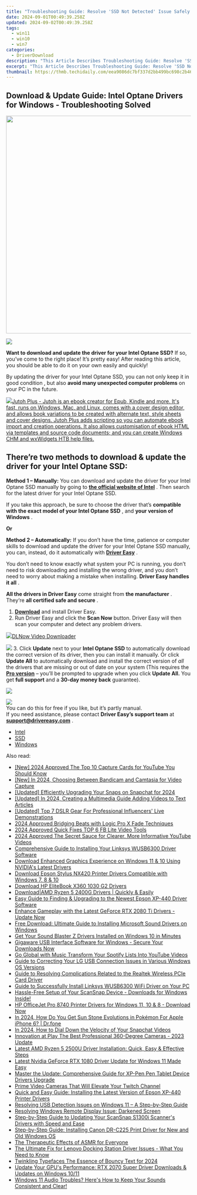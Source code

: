 ```yaml
---
title: "Troubleshooting Guide: Resolve 'SSD Not Detected' Issue Safely Without Losing Data"
date: 2024-09-01T00:49:39.258Z
updated: 2024-09-02T00:49:39.258Z
tags:
  - win11
  - win10
  - win7
categories:
  - DriverDownload
description: "This Article Describes Troubleshooting Guide: Resolve 'SSD Not Detected' Issue Safely Without Losing Data"
excerpt: "This Article Describes Troubleshooting Guide: Resolve 'SSD Not Detected' Issue Safely Without Losing Data"
thumbnail: https://thmb.techidaily.com/eea9086dc7bf337d2bb499bc698c2b462f09146348f5ebcda0ff8ce585d15359.jpg
---
```


## Download & Update Guide: Intel Optane Drivers for Windows - Troubleshooting Solved

<!-- affiliate ads begin -->
<a href="https://mushroom-supplies.sjv.io/c/5597632/1692242/18134" target="_top" id="1692242"><img src="//a.impactradius-go.com/display-ad/18134-1692242" border="0" alt="" width="834" height="592"/></a><img height="0" width="0" src="https://imp.pxf.io/i/5597632/1692242/18134" style="position:absolute;visibility:hidden;" border="0" />
<!-- affiliate ads end -->
![](https://images.drivereasy.com/wp-content/uploads/2018/12/snap000142.png)

 **Want to download and update the driver for your Intel Optane SSD?** If so, you’ve come to the right place! It’s pretty easy! After reading this article, you should be able to do it on your own easily and quickly!

 By updating the driver for your Intel Optane SSD, you can not only keep it in good condition , but also   **avoid many unexpected computer problems**  on your PC in the future.

<!-- affiliate ads begin -->
<a href="https://secure.2checkout.com/order/checkout.php?PRODS=4699091&QTY=1&AFFILIATE=108875&CART=1"><img src="https://secure.avangate.com/images/merchant/bccefcc1b1eee9eca3ae4f5c1a281482/products/1_jutoh-logo-1200x1600.jpg" border="0">Jutoh Plus -  Jutoh is an ebook creator for Epub, Kindle and more. It's fast, runs on Windows, Mac, and Linux, comes with a cover design editor, and allows book variations to be created with alternate text, style sheets and cover designs. Jutoh Plus adds scripting so you can automate ebook import and creation operations. It also allows customisation of ebook HTML via templates and source code documents; and you can create Windows CHM and wxWidgets HTB help files. </a>
<!-- affiliate ads end -->
## **There’re two methods to download & update the driver for your Intel Optane SSD:**

**Method 1 – Manually:**  You can download and update the driver for your Intel Optane SSD manually by going to **[the official website of Intel](https://www.intel.com/content/www/us/en/homepage.html)**  . Then search for the latest driver for your Intel Optane SSD.

 If you take this approach, be sure to choose the driver that’s **compatible with the exact model of your Intel Optane SSD** , and **your version of Windows** .

**Or**

**Method 2 – Automatically:**   If you don’t have the time, patience or computer skills to download and update the driver for your Intel Optane SSD manually, you can, instead, do it automatically with **[Driver Easy](https://tools.techidaily.com/drivereasy/download/)**  .

 You don’t need to know exactly what system your PC is running, you don’t need to risk downloading and installing the wrong driver, and you don’t need to worry about making a mistake when installing. **Driver Easy handles it all** .

**All the drivers in Driver Easy** come straight from **the manufacturer** . They‘re **all certified safe and secure** .

1. **[Download](https://tools.techidaily.com/drivereasy/download/)**  and install Driver Easy.
2. Run Driver Easy and click the **Scan Now**  button. Driver Easy will then scan your computer and detect any problem drivers.  
<!-- affiliate ads begin -->
<a href="https://secure.2checkout.com/order/checkout.php?PRODS=4712430&QTY=1&AFFILIATE=108875&CART=1"><img src="https://secure.avangate.com/images/merchant/c404a5adbf90e09631678b13b05d9d7a/products/dlnow_256.png" border="0">DLNow Video Downloader</a>
<!-- affiliate ads end -->
![](https://images.drivereasy.com/wp-content/uploads/2018/12/snap000027-2.png)
3. Click **Update**  next to your **Intel Optane SSD** to automatically download the correct version of its driver, then you can install it manually. Or click **Update All**  to automatically download and install the correct version of _all_  the drivers that are missing or out of date on your system (This requires the **[Pro version](https://tools.techidaily.com/drivereasy/download/)**  – you’ll be prompted to upgrade when you click **Update All.** You get **full support**  and a **30-day money back**  guarantee).  
<!-- affiliate ads begin -->
<a href="https://store.advancedwebranking.com/order/checkout.php?PRODS=4715051&QTY=1&AFFILIATE=108875&CART=1"><img src="https://secure.avangate.com/images/merchant/14edc6ebfdae2e23bbed83d67f50e983/products/33_awr%20logo.png" border="0"></a>
<!-- affiliate ads end -->
![](https://images.drivereasy.com/wp-content/uploads/2018/12/snap000143.png)  
 You can do this for free if you like, but it’s partly manual.  
 If you need assistance, please contact **Driver Easy’s support team** at [**support@drivereasy.com**](https://tools.techidaily.com/drivereasy/download/) .

* [Intel](https://tools.techidaily.com/drivereasy/download/)
* [SSD](https://tools.techidaily.com/drivereasy/download/)
* [Windows](https://tools.techidaily.com/drivereasy/download/)

<ins class="adsbygoogle"
     style="display:block"
     data-ad-format="autorelaxed"
     data-ad-client="ca-pub-7571918770474297"
     data-ad-slot="1223367746"></ins>



<ins class="adsbygoogle"
     style="display:block"
     data-ad-client="ca-pub-7571918770474297"
     data-ad-slot="8358498916"
     data-ad-format="auto"
     data-full-width-responsive="true"></ins>

<span class="atpl-alsoreadstyle">Also read:</span>
<div><ul>
<li><a href="https://youtube-data.techidaily.com/024-approved-the-top-10-capture-cards-for-youtube-you-should-know/"><u>[New] 2024 Approved  The Top 10 Capture Cards for YouTube You Should Know</u></a></li>
<li><a href="https://screen-sharing-recording.techidaily.com/new-in-2024-choosing-between-bandicam-and-camtasia-for-video-capture/"><u>[New] In 2024, Choosing Between Bandicam and Camtasia for Video Capture</u></a></li>
<li><a href="https://snapchat-videos.techidaily.com/updated-efficiently-upgrading-your-snaps-on-snapchat-for-2024/"><u>[Updated] Efficiently Upgrading Your Snaps on Snapchat for 2024</u></a></li>
<li><a href="https://facebook-video-share.techidaily.com/updated-in-2024-creating-a-multimedia-guide-adding-videos-to-text-articles/"><u>[Updated] In 2024, Creating a Multimedia Guide  Adding Videos to Text Articles</u></a></li>
<li><a href="https://facebook-video-share.techidaily.com/updated-top-7-dslr-gear-for-professional-influencers-live-demonstrations/"><u>[Updated] Top 7 DSLR Gear For Professional Influencers' Live Demonstrations</u></a></li>
<li><a href="https://extra-hints.techidaily.com/2024-approved-bridging-beats-with-logic-pro-x-fade-techniques/"><u>2024 Approved  Bridging Beats with Logic Pro X Fade Techniques</u></a></li>
<li><a href="https://facebook-video-recording.techidaily.com/2024-approved-quick-fixes-top-6-fb-lite-video-tools/"><u>2024 Approved  Quick Fixes  TOP 6 FB Lite Video Tools</u></a></li>
<li><a href="https://some-skills.techidaily.com/2024-approved-the-secret-sauce-for-clearer-more-informative-youtube-videos/"><u>2024 Approved  The Secret Sauce for Clearer, More Informative YouTube Videos</u></a></li>
<li><a href="https://driver-download.techidaily.com/comprehensive-guide-to-installing-your-linksys-wusb6300-driver-software/"><u>Comprehensive Guide to Installing Your Linksys WUSB6300 Driver Software</u></a></li>
<li><a href="https://driver-download.techidaily.com/download-enhanced-graphics-experience-on-windows-11-and-10-using-nvidias-latest-drivers/"><u>Download Enhanced Graphics Experience on Windows 11 & 10 Using NVIDIA's Latest Drivers</u></a></li>
<li><a href="https://driver-download.techidaily.com/download-epson-stylus-nx420-printer-drivers-compatible-with-windows-7-8-and-10/"><u>Download Epson Stylus NX420 Printer Drivers Compatible with Windows 7, 8 & 10</u></a></li>
<li><a href="https://driver-download.techidaily.com/download-hp-elitebook-x360-1030-g2-drivers/"><u>Download HP EliteBook X360 1030 G2 Drivers</u></a></li>
<li><a href="https://driver-download.techidaily.com/downloadamd-ryzen-5-2400g-drivers-quickly-and-easily/"><u>Download|AMD Ryzen 5 2400G Drivers | Quickly & Easily</u></a></li>
<li><a href="https://driver-download.techidaily.com/easy-guide-to-finding-and-upgrading-to-the-newest-epson-xp-440-driver-software/"><u>Easy Guide to Finding & Upgrading to the Newest Epson XP-440 Driver Software</u></a></li>
<li><a href="https://driver-download.techidaily.com/enhance-gameplay-with-the-latest-geforce-rtx-2080-ti-drivers-update-now/"><u>Enhance Gameplay with the Latest GeForce RTX 2080 Ti Drivers - Update Now</u></a></li>
<li><a href="https://driver-download.techidaily.com/free-download-ultimate-guide-to-installing-microsoft-sound-drivers-on-windows/"><u>Free Download: Ultimate Guide to Installing Microsoft Sound Drivers on Windows</u></a></li>
<li><a href="https://driver-download.techidaily.com/1722972632680-get-your-sound-blaster-z-drivers-installed-on-windows-10-in-minutes/"><u>Get Your Sound Blaster Z Drivers Installed on Windows 10 in Minutes</u></a></li>
<li><a href="https://driver-download.techidaily.com/gigaware-usb-interface-software-for-windows-secure-your-downloads-now/"><u>Gigaware USB Interface Software for Windows - Secure Your Downloads Now</u></a></li>
<li><a href="https://youtube-data.techidaily.com/obal-with-music-transform-your-spotify-lists-into-youtube-videos/"><u>Go Global with Music  Transform Your Spotify Lists Into YouTube Videos</u></a></li>
<li><a href="https://driver-download.techidaily.com/guide-to-correcting-your-lg-usb-connection-issues-in-various-windows-os-versions/"><u>Guide to Correcting Your LG USB Connection Issues in Various Windows OS Versions</u></a></li>
<li><a href="https://driver-download.techidaily.com/guide-to-resolving-complications-related-to-the-realtek-wireless-pcie-card-driver/"><u>Guide to Resolving Complications Related to the Realtek Wireless PCIe Card Driver</u></a></li>
<li><a href="https://driver-download.techidaily.com/guide-to-successfully-install-linksys-wusb6300-wifi-driver-on-your-pc/"><u>Guide to Successfully Install Linksys WUSB6300 WiFi Driver on Your PC</u></a></li>
<li><a href="https://driver-download.techidaily.com/hassle-free-setup-of-your-scansnap-device-downloads-for-windows-inside/"><u>Hassle-Free Setup of Your ScanSnap Device - Downloads for Windows Inside!</u></a></li>
<li><a href="https://driver-download.techidaily.com/hp-officejet-pro-8740-printer-drivers-for-windows-11-10-and-8-download-now/"><u>HP OfficeJet Pro 8740 Printer Drivers for Windows 11, 10 & 8 - Download Now</u></a></li>
<li><a href="https://ios-pokemon-go.techidaily.com/in-2024-how-do-you-get-sun-stone-evolutions-in-pokemon-for-apple-iphone-6-drfone-by-drfone-virtual-ios/"><u>In 2024, How Do You Get Sun Stone Evolutions in Pokémon For Apple iPhone 6? | Dr.fone</u></a></li>
<li><a href="https://snapchat-videos.techidaily.com/in-2024-how-to-dial-down-the-velocity-of-your-snapchat-videos/"><u>In 2024, How to Dial Down the Velocity of Your Snapchat Videos</u></a></li>
<li><a href="https://extra-information.techidaily.com/innovation-at-play-the-best-professional-360-degree-cameras-2023-update/"><u>Innovation at Play  The Best Professional 360-Degree Cameras - 2023 Update</u></a></li>
<li><a href="https://driver-download.techidaily.com/latest-amd-ryzen-5-2500u-driver-installation-quick-easy-and-effective-steps/"><u>Latest AMD Ryzen 5 2500U Driver Installation: Quick, Easy & Effective Steps</u></a></li>
<li><a href="https://driver-download.techidaily.com/latest-nvidia-geforce-rtx-1080-driver-update-for-windows-11-made-easy/"><u>Latest Nvidia GeForce RTX 1080 Driver Update for Windows 11 Made Easy</u></a></li>
<li><a href="https://hardware-help.techidaily.com/master-the-update-comprehensive-guide-for-xp-pen-pen-tablet-device-drivers-upgrade/"><u>Master the Update: Comprehensive Guide for XP-Pen Pen Tablet Device Drivers Upgrade</u></a></li>
<li><a href="https://video-screen-grab.techidaily.com/prime-video-cameras-that-will-elevate-your-twitch-channel/"><u>Prime Video Cameras That Will Elevate Your Twitch Channel</u></a></li>
<li><a href="https://driver-download.techidaily.com/quick-and-easy-guide-installing-the-latest-version-of-epson-xp-440-printer-drivers/"><u>Quick and Easy Guide: Installing the Latest Version of Epson XP-440 Printer Drivers</u></a></li>
<li><a href="https://driver-download.techidaily.com/resolving-usb-detection-issues-on-windows-11-a-step-by-step-guide/"><u>Resolving USB Detection Issues on Windows 11 – A Step-by-Step Guide</u></a></li>
<li><a href="https://win11.techidaily.com/resolving-windows-remote-display-issue-darkened-screen/"><u>Resolving Windows Remote Display Issue: Darkened Screen</u></a></li>
<li><a href="https://driver-download.techidaily.com/step-by-step-guide-to-updating-your-scansnap-s1300i-scanners-drivers-with-speed-and-ease/"><u>Step-by-Step Guide to Updating Your ScanSnap S1300i Scanner's Drivers with Speed and Ease</u></a></li>
<li><a href="https://driver-download.techidaily.com/step-by-step-guide-installing-canon-dr-c225-print-driver-for-new-and-old-windows-os/"><u>Step-by-Step Guide: Installing Canon DR-C225 Print Driver for New and Old Windows OS</u></a></li>
<li><a href="https://extra-information.techidaily.com/the-therapeutic-effects-of-asmr-for-everyone/"><u>The Therapeutic Effects of ASMR for Everyone</u></a></li>
<li><a href="https://driver-download.techidaily.com/1722973819729-the-ultimate-fix-for-lenovo-docking-station-driver-issues-what-you-need-to-know/"><u>The Ultimate Fix for Lenovo Docking Station Driver Issues - What You Need to Know</u></a></li>
<li><a href="https://eaxpv-info.techidaily.com/twinkling-typefaces-the-essence-of-bouncy-text-for-2024/"><u>Twinkling Typefaces  The Essence of Bouncy Text for 2024</u></a></li>
<li><a href="https://driver-download.techidaily.com/update-your-gpus-performance-rtx-2070-super-driver-downloads-and-updates-on-windows-1011/"><u>Update Your GPU's Performance: RTX 2070 Super Driver Downloads & Updates on Windows 10/11</u></a></li>
<li><a href="https://sound-issues.techidaily.com/1723015658132-windows-11-audio-troubles-heres-how-to-keep-your-sounds-consistent-and-clear/"><u>Windows 11 Audio Troubles? Here's How to Keep Your Sounds Consistent and Clear!</u></a></li>
</ul></div>
